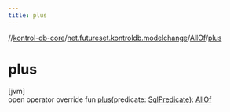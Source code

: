 ```yaml
---
title: plus
---
```

//[kontrol-db-core](../../../index.html)/[net.futureset.kontroldb.modelchange](../index.html)/[AllOf](index.html)/[plus](plus.html)



# plus



[jvm]\
open operator override fun [plus](plus.html)(predicate: [SqlPredicate](../-sql-predicate/index.html)): [AllOf](index.html)




